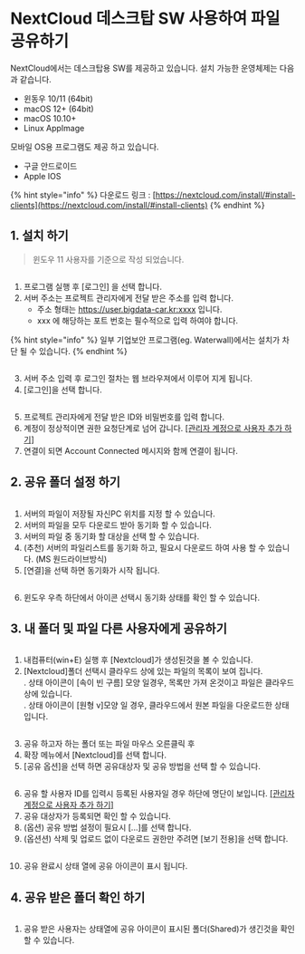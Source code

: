 # NextCloud 데스크탑 SW 사용하여 파일 공유하기

NextCloud에서는 데스크탑용 SW를 제공하고 있습니다. 설치 가능한 운영체제는 다음과 같습니다.&#x20;

* 윈동우 10/11 (64bit)
* macOS 12+ (64bit)
* macOS 10.10+
* Linux AppImage

모바일 OS용 프로그램도 제공 하고 있습니다.&#x20;

* 구글 안드로이드&#x20;
* Apple IOS&#x20;

{% hint style="info" %}
다운로드 링크 : [https://nextcloud.com/install/#install-clients](https://nextcloud.com/install/#install-clients)
{% endhint %}

## 1. 설치 하기&#x20;

> 윈도우 11 사용자를 기준으로 작성 되었습니다.&#x20;

<figure><img src="../../../.gitbook/assets/image (3).png" alt=""><figcaption></figcaption></figure>

1. 프로그램 실행 후 \[로그인] 을 선택 합니다.&#x20;
2. 서버 주소는 프로젝트 관리자에게 전달 받은 주소를 입력 합니다.&#x20;
   * 주소 형태는 https://user.bigdata-car.kr:xxxx  입니다.&#x20;
   * xxx 에 해당하는 포트 번호는 필수적으로 입력 하여야 합니다.&#x20;

{% hint style="info" %}
일부 기업보안 프로그램(eg. Waterwall)에서는  설치가 차단 될  수 있습니다.&#x20;
{% endhint %}



<figure><img src="../../../.gitbook/assets/image (1) (1).png" alt=""><figcaption></figcaption></figure>

3. 서버 주소 입력 후 로그인 절차는 웹 브라우져에서 이루어 지게 됩니다.&#x20;
4. \[로그인]을 선택 합니다.&#x20;

<figure><img src="../../../.gitbook/assets/image (2) (1).png" alt=""><figcaption></figcaption></figure>

5. 프로젝트 관리자에게 전달 받은 ID와 비밀번호를 입력 합니다.&#x20;
6. 계정이 정상적이면 권한 요청단계로 넘어 갑니다.  [\[관리자 계정으로 사용자 추가 하기\]](undefined.md)
7. 연결이 되면 Account Connected 메시지와 함께 연결이 됩니다.&#x20;

## 2. 공유 폴더 설정 하기&#x20;

<figure><img src="../../../.gitbook/assets/image (3) (1).png" alt=""><figcaption></figcaption></figure>

1. 서버의 파일이 저장될 자신PC 위치를 지정 할 수 있습니다.&#x20;
2. 서버의 파일을 모두 다운로드 받아 동기화 할 수 있습니다.&#x20;
3. 서버의 파일 중 동기화 할 대상을 선택 할 수 있습니다.&#x20;
4. (추천) 서버의 파일리스트를 동기화 하고, 필요시 다운로드 하여 사용 할 수 있습니다. (MS 원드라이브방식)
5. \[연결]을 선택 하면 동기화가 시작 됩니다.&#x20;

<figure><img src="../../../.gitbook/assets/image (86).png" alt=""><figcaption></figcaption></figure>

6. 윈도우 우측 하단에서 아이콘 선택시 동기화 상태를 확인 할 수 있습니다.&#x20;

## 3. 내 폴더 및 파일 다른 사용자에게 공유하기

<figure><img src="../../../.gitbook/assets/image (89).png" alt=""><figcaption></figcaption></figure>

1. 내컴퓨터(win+E) 실행 후 \[Nextcloud]가 생성된것을 볼 수 있습니다.&#x20;
2. \[Nextcloud]폴더 선택시 클라우드 상에 있는 파일의 목록이 보여 집니다. \
   . 상태 아이콘이 \[속이 빈 구름] 모양 일경우, 목록만 가져 온것이고 파일은 클라우드 상에 있습니다. \
   . 상태 아이콘이 \[원형 v]모양 일 경우, 클라우드에서 원본 파일을 다운로드한 상태 입니다.&#x20;

<figure><img src="../../../.gitbook/assets/image (91).png" alt=""><figcaption></figcaption></figure>

3. 공유 하고자 하는 폴더 또는 파일 마우스 오른클릭 후&#x20;
4. 확장 메뉴에서 \[Nextcloud]를 선택 합니다.&#x20;
5. \[공유 옵션]을 선택 하면 공유대상자 및 공유 방법을 선택 할 수 있습니다.&#x20;

<figure><img src="../../../.gitbook/assets/image (92).png" alt=""><figcaption></figcaption></figure>

6. 공유 할 사용자 ID를 입력시 등록된 사용자일 경우 하단에 명단이 보입니다. [\[관리자 계정으로 사용자 추가 하기\]](undefined.md)
7. 공유 대상자가 등록되면 확인 할 수 있습니다.&#x20;
8. (옵션) 공유 방법 설정이 필요시 \[...]를 선택 합니다.&#x20;
9. (옵션션) 삭제 및 업로드 없이 다운로드 권한만 주려면 \[보기 전용]을 선택 합니다.&#x20;

<figure><img src="../../../.gitbook/assets/image (93).png" alt=""><figcaption></figcaption></figure>

10. 공유 완료시 상태 열에 공유 아이콘이 표시 됩니다.&#x20;

## 4. 공유 받은 폴더 확인 하기&#x20;

<figure><img src="../../../.gitbook/assets/image (95).png" alt=""><figcaption></figcaption></figure>

1. 공유 받은 사용자는 상태열에 공유 아이콘이 표시된 폴더(Shared)가 생긴것을 확인 할   수 있습니다.&#x20;
